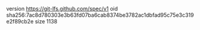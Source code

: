 version https://git-lfs.github.com/spec/v1
oid sha256:7ac8d780303e3b63fd07ba6cab8374be3782ac1dbfad95c75e3c319e2f89cb2e
size 1138
